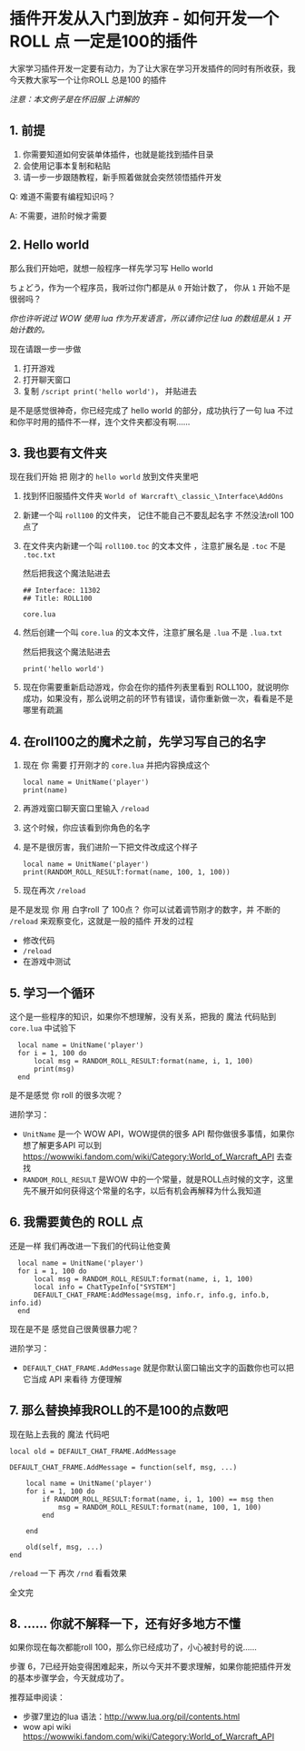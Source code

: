 # 插件开发从入门到放弃 - 如何开发一个 ROLL 点 一定是100的插件 

大家学习插件开发一定要有动力，为了让大家在学习开发插件的同时有所收获，我今天教大家写一个让你ROLL 总是100 的插件

_注意：本文例子是在怀旧服 上讲解的_

## 1. 前提

 1. 你需要知道如何安装单体插件，也就是能找到插件目录
 1. 会使用记事本复制和粘贴
 1. 请一步一步跟随教程，新手照着做就会突然领悟插件开发

Q: 难道不需要有编程知识吗？

A: 不需要，进阶时候才需要

## 2. Hello world

那么我们开始吧，就想一般程序一样先学习写 Hello world

ちょどう，作为一个程序员，我听过你门都是从 `0` 开始计数了， 你从 `1` 开始不是很弱吗？

 _你也许听说过 WOW 使用 lua 作为开发语言，所以请你记住 lua 的数组是从 `1` 开始计数的。_

现在请跟一步一步做

 1. 打开游戏
 1. 打开聊天窗口
 1. 复制 `/script print('hello world')`， 并贴进去

是不是感觉很神奇，你已经完成了 hello world 的部分，成功执行了一句 lua 
不过和你平时用的插件不一样，连个文件夹都没有啊……

## 3. 我也要有文件夹

现在我们开始 把 刚才的 `hello world` 放到文件夹里吧

 1. 找到怀旧服插件文件夹 `World of Warcraft\_classic_\Interface\AddOns`
 1. 新建一个叫 `roll100` 的文件夹， 记住不能自己不要乱起名字 不然没法roll  100点了
 1. 在文件夹内新建一个叫 `roll100.toc` 的文本文件 ，注意扩展名是 `.toc` 不是 `.toc.txt`
    
    然后把我这个魔法贴进去 

    ```
    ## Interface: 11302
    ## Title: ROLL100

    core.lua
    ```

 1. 然后创建一个叫 `core.lua` 的文本文件，注意扩展名是 `.lua` 不是 `.lua.txt`

    然后把我这个魔法贴进去

    ```
    print('hello world')
    ```

 1. 现在你需要重新启动游戏，你会在你的插件列表里看到 ROLL100，就说明你成功，如果没有，那么说明之前的环节有错误，请你重新做一次，看看是不是哪里有疏漏

 ## 4. 在roll100之的魔术之前，先学习写自己的名字


 1. 现在 你 需要 打开刚才的 `core.lua` 并把内容换成这个

    ```
    local name = UnitName('player')
    print(name)
    ``` 

 1. 再游戏窗口聊天窗口里输入 `/reload`
 1. 这个时候，你应该看到你角色的名字
 
 1. 是不是很厉害，我们进阶一下把文件改成这个样子

    ``` 
    local name = UnitName('player')
    print(RANDOM_ROLL_RESULT:format(name, 100, 1, 100))
    ```
 1. 现在再次 `/reload`

  是不是发现 你 用 白字roll 了 100点？ 你可以试着调节刚才的数字，并 不断的 `/reload` 来观察变化，这就是一般的插件 开发的过程
   
   * 修改代码
   * `/reload`
   * 在游戏中测试

## 5. 学习一个循环

这个是一些程序的知识，如果你不想理解，没有关系，把我的 魔法 代码贴到 `core.lua` 中试验下

  ```
    local name = UnitName('player')
    for i = 1, 100 do
        local msg = RANDOM_ROLL_RESULT:format(name, i, 1, 100)
        print(msg)
    end
  ```

是不是感觉 你 roll 的很多次呢？

进阶学习：
 * `UnitName` 是一个 WOW API，WOW提供的很多 API 帮你做很多事情，如果你想了解更多API 可以到 <https://wowwiki.fandom.com/wiki/Category:World_of_Warcraft_API> 去查找
 * `RANDOM_ROLL_RESULT` 是WOW 中的一个常量，就是ROLL点时候的文字，这里先不展开如何获得这个常量的名字，以后有机会再解释为什么我知道

## 6. 我需要黄色的 ROLL 点

还是一样 我们再改进一下我们的代码让他变黄

  ```
    local name = UnitName('player')
    for i = 1, 100 do
        local msg = RANDOM_ROLL_RESULT:format(name, i, 1, 100)
        local info = ChatTypeInfo["SYSTEM"]
        DEFAULT_CHAT_FRAME:AddMessage(msg, info.r, info.g, info.b, info.id)
    end
  ```

现在是不是 感觉自己很黄很暴力呢？

进阶学习：

 * `DEFAULT_CHAT_FRAME.AddMessage` 就是你默认窗口输出文字的函数你也可以把它当成 API 来看待 方便理解

## 7. 那么替换掉我ROLL的不是100的点数吧

现在贴上去我的 魔法 代码吧

```
local old = DEFAULT_CHAT_FRAME.AddMessage

DEFAULT_CHAT_FRAME.AddMessage = function(self, msg, ...) 

    local name = UnitName('player')
    for i = 1, 100 do
        if RANDOM_ROLL_RESULT:format(name, i, 1, 100) == msg then
            msg = RANDOM_ROLL_RESULT:format(name, 100, 1, 100)
        end

    end

    old(self, msg, ...)
end
```

`/reload` 一下 再次 `/rnd` 看看效果

 全文完

## 8. …… 你就不解释一下，还有好多地方不懂

如果你现在每次都能roll 100，那么你已经成功了，小心被封号的说……

步骤 6，7已经开始变得困难起来，所以今天并不要求理解，如果你能把插件开发的基本步骤学会，今天就成功了。

推荐延申阅读：
 
 * 步骤7里边的lua 语法：<http://www.lua.org/pil/contents.html>
 * wow api wiki <https://wowwiki.fandom.com/wiki/Category:World_of_Warcraft_API>

